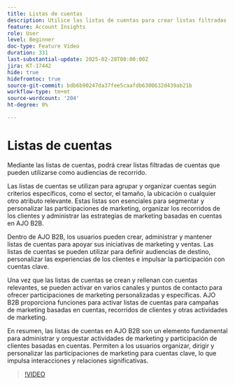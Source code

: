 ```yaml
---
title: Listas de cuentas
description: Utilice las listas de cuentas para crear listas filtradas de cuentas que puedan utilizarse como audiencias de recorrido.
feature: Account Insights
role: User
level: Beginner
doc-type: Feature Video
duration: 331
last-substantial-update: 2025-02-28T00:00:00Z
jira: KT-17442
hide: true
hidefromtoc: true
source-git-commit: bdb6b90247da37fee5caafdb6300632d439ab21b
workflow-type: tm+mt
source-wordcount: '204'
ht-degree: 0%

---
```



# Listas de cuentas

Mediante las listas de cuentas, podrá crear listas filtradas de cuentas que pueden utilizarse como audiencias de recorrido.

Las listas de cuentas se utilizan para agrupar y organizar cuentas según criterios específicos, como el sector, el tamaño, la ubicación o cualquier otro atributo relevante. Estas listas son esenciales para segmentar y personalizar las participaciones de marketing, organizar los recorridos de los clientes y administrar las estrategias de marketing basadas en cuentas en AJO B2B.

Dentro de AJO B2B, los usuarios pueden crear, administrar y mantener listas de cuentas para apoyar sus iniciativas de marketing y ventas. Las listas de cuentas se pueden utilizar para definir audiencias de destino, personalizar las experiencias de los clientes e impulsar la participación con cuentas clave.

Una vez que las listas de cuentas se crean y rellenan con cuentas relevantes, se pueden activar en varios canales y puntos de contacto para ofrecer participaciones de marketing personalizadas y específicas. AJO B2B proporciona funciones para activar listas de cuentas para campañas de marketing basadas en cuentas, recorridos de clientes y otras actividades de marketing.

En resumen, las listas de cuentas en AJO B2B son un elemento fundamental para administrar y orquestar actividades de marketing y participación de clientes basadas en cuentas. Permiten a los usuarios organizar, dirigir y personalizar las participaciones de marketing para cuentas clave, lo que impulsa interacciones y relaciones significativas.

>[!VIDEO](https://video.tv.adobe.com/v/3448652/?learn=on&enablevpops&captions=spa)
